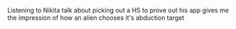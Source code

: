 Listening to Nikita talk about picking out a HS to prove out his app gives me the impression of how an alien chooses it's abduction target

